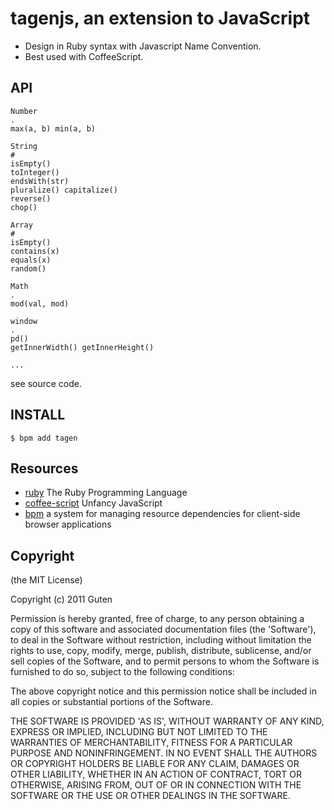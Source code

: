 tagenjs, an extension to JavaScript
===================================

* Design in Ruby syntax with Javascript Name Convention.
* Best used with CoffeeScript. 

API
------

```
Number
.
max(a, b) min(a, b)

String
#
isEmpty()
toInteger()
endsWith(str)
pluralize() capitalize()
reverse()
chop()

Array
#
isEmpty()
contains(x)
equals(x)
random()

Math
.
mod(val, mod)

window
.
pd()
getInnerWidth() getInnerHeight()

...
```

see source code.

INSTALL
-------

`$ bpm add tagen` 

Resources
---------

* [ruby](https://github.com/ruby/ruby) The Ruby Programming Language 
* [coffee-script](https://github.com/jashkenas/coffee-script) Unfancy JavaScript
* [bpm](https://github.com/bpm/bpm) a system for managing resource dependencies for client-side browser applications


Copyright
---------

(the MIT License)

Copyright (c) 2011 Guten

Permission is hereby granted, free of charge, to any person obtaining a copy of this software and associated documentation files (the 'Software'), to deal in the Software without restriction, including without limitation the rights to use, copy, modify, merge, publish, distribute, sublicense, and/or sell copies of the Software, and to permit persons to whom the Software is furnished to do so, subject to the following conditions:

The above copyright notice and this permission notice shall be included in all copies or substantial portions of the Software.

THE SOFTWARE IS PROVIDED 'AS IS', WITHOUT WARRANTY OF ANY KIND, EXPRESS OR IMPLIED, INCLUDING BUT NOT LIMITED TO THE WARRANTIES OF MERCHANTABILITY, FITNESS FOR A PARTICULAR PURPOSE AND NONINFRINGEMENT.  IN NO EVENT SHALL THE AUTHORS OR COPYRIGHT HOLDERS BE LIABLE FOR ANY CLAIM, DAMAGES OR OTHER LIABILITY, WHETHER IN AN ACTION OF CONTRACT, TORT OR OTHERWISE, ARISING FROM, OUT OF OR IN CONNECTION WITH THE SOFTWARE OR THE USE OR OTHER DEALINGS IN THE SOFTWARE.

